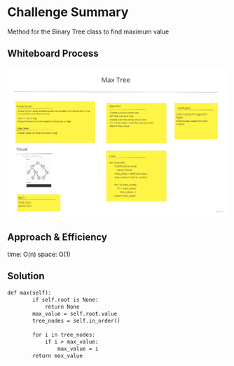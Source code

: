 # Challenge Summary
<!-- Description of the challenge -->
Method for the Binary Tree class to find maximum value

## Whiteboard Process
<!-- Embedded whiteboard image -->
![Whiteboard Process](cc16.jpg)
## Approach & Efficiency
<!-- What approach did you take? Why? What is the Big O space/time for this approach? -->
time: O(n) space: O(1)

## Solution
<!-- Show how to run your code, and examples of it in action -->

    def max(self):
            if self.root is None:
                return None
            max_value = self.root.value
            tree_nodes = self.in_order()

            for i in tree_nodes:
                if i > max_value:
                    max_value = i
            return max_value
